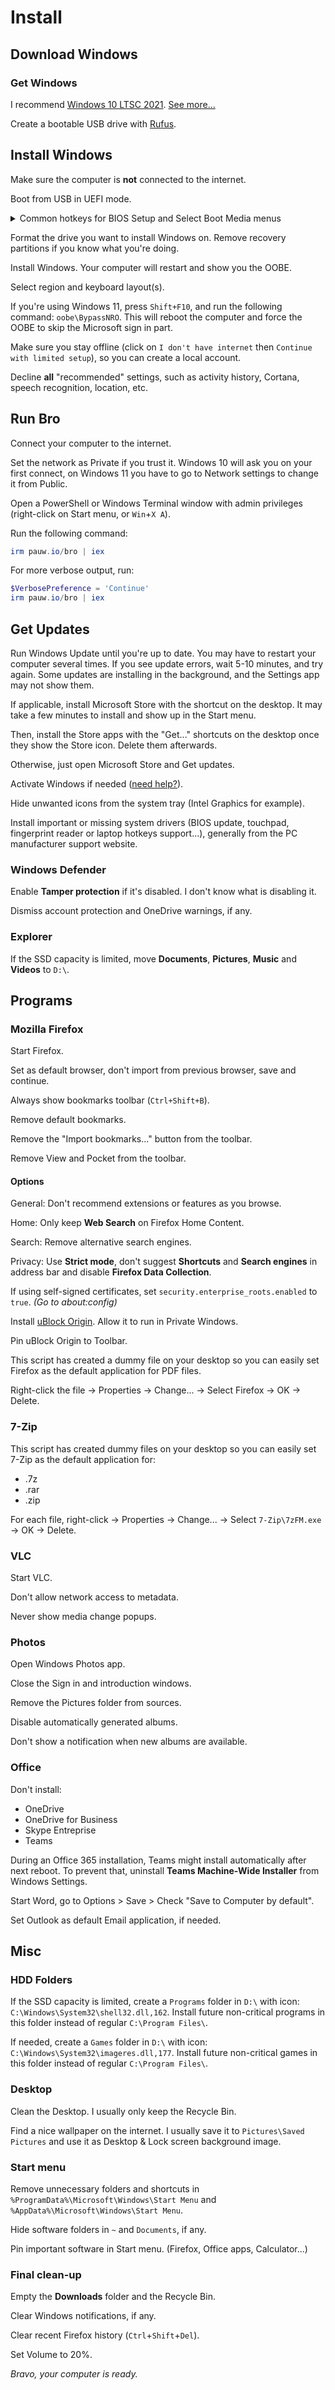 # Install

## Download Windows

### Get Windows

I recommend [Windows 10 LTSC 2021](https://pauw.io/windows-10). [See more...](https://github.com/Pauwlo/Bro/blob/main/Docs/Get%20Windows.md)

Create a bootable USB drive with [Rufus](https://rufus.ie/).

## Install Windows

Make sure the computer is **not** connected to the internet.

Boot from USB in UEFI mode.

<details>
    <summary>Common hotkeys for BIOS Setup and Select Boot Media menus</summary>
  
    Brand  | BIOS Setup / Booting options | Select Boot Media
    ------ | ---------------------------- | -----------------
    Acer   | F2                           | F12 (if enabled in BIOS)
    Asus   | Del                          | F8
    Dell   | F12                          | N/A
    HP     | Esc F10                      | Esc F9
    Lenovo | F1, F2                       | F10, fn + F11, F12
    MSI    | Del                          | F11

    *See more [here](https://www.disk-image.com/faq-bootmenu.htm).*
</details>

Format the drive you want to install Windows on. Remove recovery partitions if you know what you're doing.

Install Windows. Your computer will restart and show you the OOBE.

Select region and keyboard layout(s).

If you're using Windows 11, press `Shift+F10`, and run the following command: `oobe\BypassNRO`. This will reboot the computer and force the OOBE to skip the Microsoft sign in part.

Make sure you stay offline (click on `I don't have internet` then `Continue with limited setup`), so you can create a local account.

Decline **all** "recommended" settings, such as activity history, Cortana, speech recognition, location, etc.

## Run Bro

Connect your computer to the internet.

Set the network as Private if you trust it. Windows 10 will ask you on your first connect, on Windows 11 you have to go to Network settings to change it from Public.

Open a PowerShell or Windows Terminal window with admin privileges (right-click on Start menu, or `Win`+`X A`).

Run the following command:

```powershell
irm pauw.io/bro | iex
```

For more verbose output, run:

```powershell
$VerbosePreference = 'Continue'
irm pauw.io/bro | iex
```

## Get Updates

Run Windows Update until you're up to date. You may have to restart your computer several times. If you see update errors, wait 5-10 minutes, and try again. Some updates are installing in the background, and the Settings app may not show them.

If applicable, install Microsoft Store with the shortcut on the desktop. It may take a few minutes to install and show up in the Start menu.

Then, install the Store apps with the "Get..." shortcuts on the desktop once they show the Store icon. Delete them afterwards.

Otherwise, just open Microsoft Store and Get updates.

Activate Windows if needed ([need help?](https://github.com/massgravel/Microsoft-Activation-Scripts)).

Hide unwanted icons from the system tray (Intel Graphics for example).

Install important or missing system drivers (BIOS update, touchpad, fingerprint reader or laptop hotkeys support...), generally from the PC manufacturer support website.

### Windows Defender

Enable **Tamper protection** if it's disabled. I don't know what is disabling it.

Dismiss account protection and OneDrive warnings, if any.

### Explorer

If the SSD capacity is limited, move **Documents**, **Pictures**, **Music** and **Videos** to `D:\`.

## Programs

### Mozilla Firefox

Start Firefox.

Set as default browser, don't import from previous browser, save and continue.

Always show bookmarks toolbar (`Ctrl+Shift+B`).

Remove default bookmarks.

Remove the "Import bookmarks..." button from the toolbar.

Remove View and Pocket from the toolbar.

#### Options

General: Don't recommend extensions or features as you browse.

Home: Only keep **Web Search** on Firefox Home Content.

Search: Remove alternative search engines.

Privacy: Use **Strict mode**, don't suggest **Shortcuts** and **Search engines** in address bar and disable **Firefox Data Collection**.

If using self-signed certificates, set `security.enterprise_roots.enabled` to `true`. *(Go to about:config)*

Install [uBlock Origin](https://addons.mozilla.org/firefox/addon/ublock-origin/). Allow it to run in Private Windows.

Pin uBlock Origin to Toolbar.

This script has created a dummy file on your desktop so you can easily set Firefox as the default application for PDF files.

Right-click the file -> Properties -> Change... -> Select Firefox -> OK -> Delete.

### 7-Zip

This script has created dummy files on your desktop so you can easily set 7-Zip as the default application for:

- .7z
- .rar
- .zip

For each file, right-click -> Properties -> Change... -> Select `7-Zip\7zFM.exe` -> OK -> Delete.

### VLC

Start VLC.

Don't allow network access to metadata.

Never show media change popups.

### Photos

Open Windows Photos app.

Close the Sign in and introduction windows.

Remove the Pictures folder from sources.

Disable automatically generated albums.

Don't show a notification when new albums are available.

### Office

Don't install:

- OneDrive
- OneDrive for Business
- Skype Entreprise
- Teams

During an Office 365 installation, Teams might install automatically after next reboot. To prevent that, uninstall **Teams Machine-Wide Installer** from Windows Settings.

Start Word, go to Options > Save > Check "Save to Computer by default".

Set Outlook as default Email application, if needed.

## Misc

### HDD Folders

If the SSD capacity is limited, create a `Programs` folder in `D:\` with icon: `C:\Windows\System32\shell32.dll,162`. Install future non-critical programs in this folder instead of regular `C:\Program Files\`.

If needed, create a `Games` folder in `D:\` with icon: `C:\Windows\System32\imageres.dll,177`. Install future non-critical games in this folder instead of regular `C:\Program Files\`.

### Desktop

Clean the Desktop. I usually only keep the Recycle Bin.

Find a nice wallpaper on the internet. I usually save it to `Pictures\Saved Pictures` and use it as Desktop & Lock screen background image.

### Start menu

Remove unnecessary folders and shortcuts in `%ProgramData%\Microsoft\Windows\Start Menu` and `%AppData%\Microsoft\Windows\Start Menu`.

Hide software folders in `~` and `Documents`, if any.

Pin important software in Start menu. (Firefox, Office apps, Calculator...)

### Final clean-up

Empty the **Downloads** folder and the Recycle Bin.

Clear Windows notifications, if any.

Clear recent Firefox history (`Ctrl`+`Shift`+`Del`).

Set Volume to 20%.

*Bravo, your computer is ready.*

